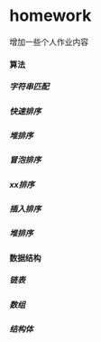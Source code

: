 # homework

增加一些个人作业内容

#### 算法 
##### 字符串匹配
##### 快速排序
##### 堆排序
##### 冒泡排序
##### xx排序
##### 插入排序
##### 堆排序
#### 数据结构 
##### 链表
##### 数组
##### 结构体
